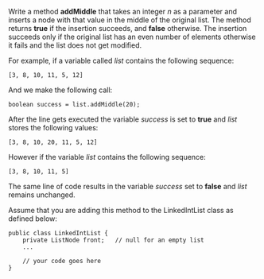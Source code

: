 Write a method **addMiddle** that takes an integer _n_ as a parameter and inserts a node with that value in the middle of the original list. The method returns **true** if the insertion succeeds, and **false** otherwise. The insertion succeeds only if the original list has an even number of elements otherwise it fails and the list does not get modified.

For example, if a variable called _list_ contains the following sequence:

`[3, 8, 10, 11, 5, 12]`

And we make the following call:

`boolean success = list.addMiddle(20);`

After the line gets executed the variable _success_ is set to **true** and _list_ stores the following values:

`[3, 8, 10, 20, 11, 5, 12]`

However if the variable _list_ contains the following sequence:

`[3, 8, 10, 11, 5]`

The same line of code results in the variable _success_ set to **false** and _list_ remains unchanged.

Assume that you are adding this method to the LinkedIntList class as defined below:

```
public class LinkedIntList {
    private ListNode front;   // null for an empty list
    ...
    
    // your code goes here
}
```